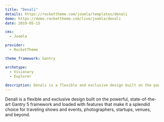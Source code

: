 ```yaml
---
title: "Denali"
details: https://rockettheme.com/joomla/templates/denali
demo: https://demo.rockettheme.com/live/joomla/denali
date: 2019-05-15

cms: 
  - Joomla

provider: 
  - RocketTheme

theme_framework: Gantry

archetype:
  - Visionary
  - Explorer
  
description: Denali is a flexible and exclusive design built on the powerful, state-of-the-art Gantry 5 framework.
---
```


Denali is a flexible and exclusive design built on the powerful, state-of-the-art Gantry 5 framework and loaded with features that make it a splendid choice for traveling shows and events, photographers, startups, venues, and beyond.